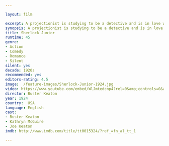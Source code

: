 ```yaml
---

layout: film

excerpt: A projectionist is studying to be a detective and is in love with a young lady. When he proposes her, his rival steals the chain watch of her father and incriminates him. The disappointed young projectionist returns to his job and while projecting the film, he dreams on being the detective of the story. Meanwhile, the girl finds the truth and acquits the guilty of the projectionist to her father.
synopsis: A projectionist is studying to be a detective and is in love with a young lady. When he proposes her, his rival steals the chain watch of her father and incriminates him. The disappointed young projectionist returns to his job and while projecting the film, he dreams on being the detective of the story. Meanwhile, the girl finds the truth and acquits the guilty of the projectionist to her father.
title: Sherlock Junior
runtime: 45
genre:
- Action
- Comedy
- Romance 
- Silent
silent: yes
decade: 1920s
recommended: yes
editors-rating: 4.5
image:  /feature-images/Sherlock-Junior-1924.jpg
video: https://www.youtube.com/embed/WlJmtedcnp4?rel=0&amp;controls=0&amp;showinfo=0
director: Buster Keaton
year: 1924
country:  USA
language: English
cast:
- Buster Keaton
- Kathryn McGuire
- Joe Keaton
imdb: http://www.imdb.com/title/tt0015324/?ref_=fn_al_tt_1

--- 
```

